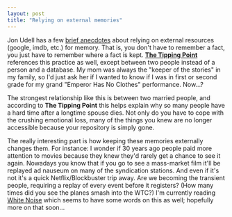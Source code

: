 ```yaml
---
layout: post
title: "Relying on external memories"
---
```




Jon Udell has a few <a href="http://weblog.infoworld.com/udell/2003/09/27.html">brief anecdotes</a> about relying on external resources (google, imdb, etc.) for memory. That is, you don't have to remember a fact, you just have to remember where a fact is kept. <b><a href="http://gladwell.com/books.html">The Tipping Point</a></b> references this practice as well, except between two people instead of a person and a database. My mom was always the "keeper of the stories" in my family, so I'd just ask her if I wanted to know if I was in first or second grade for my grand "Emperor Has No Clothes" performance. Now...?

<p>The strongest relationship like this is between two married people, and according to <b>The Tipping Point</b> this helps explain why so many people have a hard time after a longtime spouse dies. Not only do you have to cope with the crushing emotional loss, many of the things you knew are no longer accessible because your repository is simply gone.</p>

<p>The really interesting part is how keeping these memories externally changes them. For instance: I wonder if 30 years ago people paid more attention to movies because they knew they'd rarely get a chance to see it again. Nowadays you know that if you go to see a mass-market film it'll be replayed ad nauseum on many of the syndication stations. And even if it's not it's a quick Netflix/Blockbuster trip away. Are we becoming the transient people, requiring a replay of every event before it registers? (How many times did you see the planes smash into the WTC?) I'm currently reading <a href="http://www.amazon.com/exec/obidos/ASIN/0140077022/">White Noise</a> which seems to have some words on this as well; hopefully more on that soon...</p>


